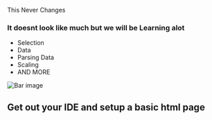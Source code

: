 This Never Changes

### It doesnt look like much but we will be Learning alot
* Selection
* Data
* Parsing Data
* Scaling
* AND MORE



![Bar image](../code/nnsnapshot07/scatter.png "Logo Title Text 1")

## Get out your IDE and setup a basic html page
